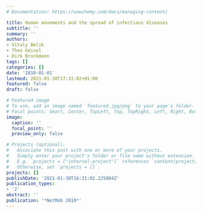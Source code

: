 ```yaml
---
# Documentation: https://wowchemy.com/docs/managing-content/

title: Human movements and the spread of infectious diseases
subtitle: ''
summary: ''
authors:
- Vitaly Belik
- Theo Geisel
- Dirk Brockmann
tags: []
categories: []
date: '2010-01-01'
lastmod: 2021-01-30T17:31:02+01:00
featured: false
draft: false

# Featured image
# To use, add an image named `featured.jpg/png` to your page's folder.
# Focal points: Smart, Center, TopLeft, Top, TopRight, Left, Right, BottomLeft, Bottom, BottomRight.
image:
  caption: ''
  focal_point: ''
  preview_only: false

# Projects (optional).
#   Associate this post with one or more of your projects.
#   Simply enter your project's folder or file name without extension.
#   E.g. `projects = ["internal-project"]` references `content/project/deep-learning/index.md`.
#   Otherwise, set `projects = []`.
projects: []
publishDate: '2021-01-30T16:31:02.225804Z'
publication_types:
- '2'
abstract: ''
publication: '*NetMob 2010*'
---
```

